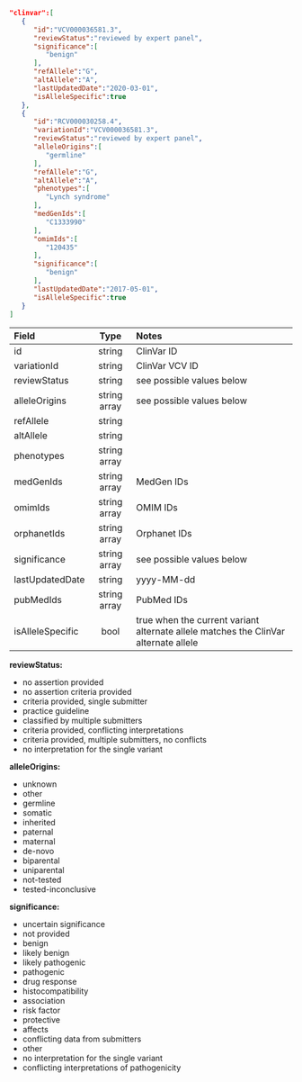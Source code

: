 ```json
"clinvar":[
   {
      "id":"VCV000036581.3",
      "reviewStatus":"reviewed by expert panel",
      "significance":[
         "benign"
      ],
      "refAllele":"G",
      "altAllele":"A",
      "lastUpdatedDate":"2020-03-01",
      "isAlleleSpecific":true
   },
   {
      "id":"RCV000030258.4",
      "variationId":"VCV000036581.3",
      "reviewStatus":"reviewed by expert panel",
      "alleleOrigins":[
         "germline"
      ],
      "refAllele":"G",
      "altAllele":"A",
      "phenotypes":[
         "Lynch syndrome"
      ],
      "medGenIds":[
         "C1333990"
      ],
      "omimIds":[
         "120435"
      ],
      "significance":[
         "benign"
      ],
      "lastUpdatedDate":"2017-05-01",
      "isAlleleSpecific":true
   }
]
```
| Field            | Type         | Notes                     |
|:-----------------|:------------:|:--------------------------|
| id               | string       | ClinVar ID                |
| variationId      | string       | ClinVar VCV ID            |
| reviewStatus     | string       | see possible values below |
| alleleOrigins    | string array | see possible values below |
| refAllele        | string       |                           |
| altAllele        | string       |                           |
| phenotypes       | string array |                           |
| medGenIds        | string array | MedGen IDs                |
| omimIds          | string array | OMIM IDs                  |
| orphanetIds      | string array | Orphanet IDs              |
| significance     | string array | see possible values below |
| lastUpdatedDate  | string       | yyyy-MM-dd                |
| pubMedIds        | string array | PubMed IDs                |
| isAlleleSpecific | bool         | true when the current variant alternate allele matches the ClinVar alternate allele |

**reviewStatus:**
- no assertion provided
- no assertion criteria provided
- criteria provided, single submitter
- practice guideline
- classified by multiple submitters
- criteria provided, conflicting interpretations
- criteria provided, multiple submitters, no conflicts
- no interpretation for the single variant

**alleleOrigins:**
- unknown
- other
- germline
- somatic
- inherited
- paternal
- maternal
- de-novo
- biparental
- uniparental
- not-tested
- tested-inconclusive

**significance:**
- uncertain significance
- not provided
- benign
- likely benign
- likely pathogenic
- pathogenic
- drug response
- histocompatibility
- association
- risk factor
- protective
- affects
- conflicting data from submitters
- other
- no interpretation for the single variant
- conflicting interpretations of pathogenicity
